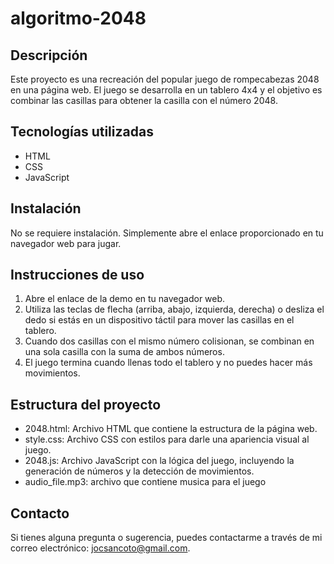 # algoritmo-2048

## Descripción
Este proyecto es una recreación del popular juego de rompecabezas 2048 en una página web. El juego se desarrolla en un tablero 4x4 y el objetivo es combinar las casillas para obtener la casilla con el número 2048.

## Tecnologías utilizadas
- HTML
- CSS
- JavaScript

## Instalación
No se requiere instalación. Simplemente abre el enlace proporcionado en tu navegador web para jugar.

## Instrucciones de uso
1. Abre el enlace de la demo en tu navegador web.
2. Utiliza las teclas de flecha (arriba, abajo, izquierda, derecha) o desliza el dedo si estás en un dispositivo táctil para mover las casillas en el tablero.
3. Cuando dos casillas con el mismo número colisionan, se combinan en una sola casilla con la suma de ambos números.
4. El juego termina cuando llenas todo el tablero y no puedes hacer más movimientos.

## Estructura del proyecto
- 2048.html: Archivo HTML que contiene la estructura de la página web.
- style.css: Archivo CSS con estilos para darle una apariencia visual al juego.
- 2048.js: Archivo JavaScript con la lógica del juego, incluyendo la generación de números y la detección de movimientos.
- audio_file.mp3: archivo que contiene musica para el juego

## Contacto
Si tienes alguna pregunta o sugerencia, puedes contactarme a través de mi correo electrónico: jocsancoto@gmail.com.
